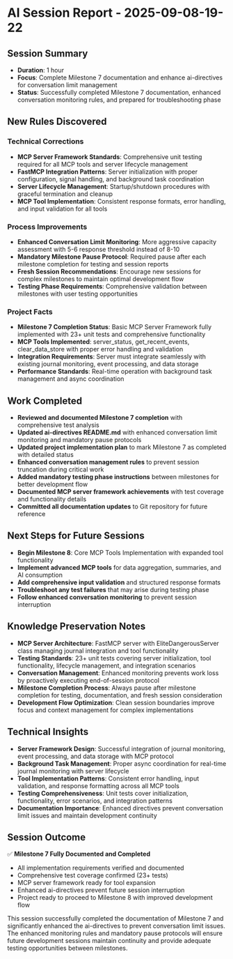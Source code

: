 # AI Session Report - 2025-09-08-19-22

## Session Summary
- **Duration**: 1 hour
- **Focus**: Complete Milestone 7 documentation and enhance ai-directives for conversation limit management
- **Status**: Successfully completed Milestone 7 documentation, enhanced conversation monitoring rules, and prepared for troubleshooting phase

## New Rules Discovered
### Technical Corrections
- **MCP Server Framework Standards**: Comprehensive unit testing required for all MCP tools and server lifecycle management
- **FastMCP Integration Patterns**: Server initialization with proper configuration, signal handling, and background task coordination
- **Server Lifecycle Management**: Startup/shutdown procedures with graceful termination and cleanup
- **MCP Tool Implementation**: Consistent response formats, error handling, and input validation for all tools

### Process Improvements
- **Enhanced Conversation Limit Monitoring**: More aggressive capacity assessment with 5-6 response threshold instead of 8-10
- **Mandatory Milestone Pause Protocol**: Required pause after each milestone completion for testing and session reports
- **Fresh Session Recommendations**: Encourage new sessions for complex milestones to maintain optimal development flow
- **Testing Phase Requirements**: Comprehensive validation between milestones with user testing opportunities

### Project Facts
- **Milestone 7 Completion Status**: Basic MCP Server Framework fully implemented with 23+ unit tests and comprehensive functionality
- **MCP Tools Implemented**: server_status, get_recent_events, clear_data_store with proper error handling and validation
- **Integration Requirements**: Server must integrate seamlessly with existing journal monitoring, event processing, and data storage
- **Performance Standards**: Real-time operation with background task management and async coordination

## Work Completed
- **Reviewed and documented Milestone 7 completion** with comprehensive test analysis
- **Updated ai-directives README.md** with enhanced conversation limit monitoring and mandatory pause protocols
- **Updated project implementation plan** to mark Milestone 7 as completed with detailed status
- **Enhanced conversation management rules** to prevent session truncation during critical work
- **Added mandatory testing phase instructions** between milestones for better development flow
- **Documented MCP server framework achievements** with test coverage and functionality details
- **Committed all documentation updates** to Git repository for future reference

## Next Steps for Future Sessions
- **Begin Milestone 8**: Core MCP Tools Implementation with expanded tool functionality
- **Implement advanced MCP tools** for data aggregation, summaries, and AI consumption
- **Add comprehensive input validation** and structured response formats
- **Troubleshoot any test failures** that may arise during testing phase
- **Follow enhanced conversation monitoring** to prevent session interruption

## Knowledge Preservation Notes
- **MCP Server Architecture**: FastMCP server with EliteDangerousServer class managing journal integration and tool functionality
- **Testing Standards**: 23+ unit tests covering server initialization, tool functionality, lifecycle management, and integration scenarios
- **Conversation Management**: Enhanced monitoring prevents work loss by proactively executing end-of-session protocol
- **Milestone Completion Process**: Always pause after milestone completion for testing, documentation, and fresh session consideration
- **Development Flow Optimization**: Clean session boundaries improve focus and context management for complex implementations

## Technical Insights
- **Server Framework Design**: Successful integration of journal monitoring, event processing, and data storage with MCP protocol
- **Background Task Management**: Proper async coordination for real-time journal monitoring with server lifecycle
- **Tool Implementation Patterns**: Consistent error handling, input validation, and response formatting across all MCP tools
- **Testing Comprehensiveness**: Unit tests cover initialization, functionality, error scenarios, and integration patterns
- **Documentation Importance**: Enhanced directives prevent conversation limit issues and maintain development continuity

## Session Outcome
✅ **Milestone 7 Fully Documented and Completed**
- All implementation requirements verified and documented
- Comprehensive test coverage confirmed (23+ tests)
- MCP server framework ready for tool expansion
- Enhanced ai-directives prevent future session interruption
- Project ready to proceed to Milestone 8 with improved development flow

This session successfully completed the documentation of Milestone 7 and significantly enhanced the ai-directives to prevent conversation limit issues. The enhanced monitoring rules and mandatory pause protocols will ensure future development sessions maintain continuity and provide adequate testing opportunities between milestones.
